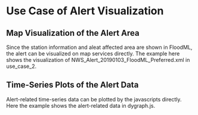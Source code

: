 # Use Case of Alert Visualization

## Map Visualization of the Alert Area
Since the station information and aleat affected area are shown in FloodML, the alert can be visualized on map services directly. The example here shows the visualization of NWS_Alert_20190103_FloodML_Preferred.xml in use_case_2.

## Time-Series Plots of the Alert Data
Alert-related time-series data can be plotted by the javascripts directly. Here the example shows the alert-related data in dygraph.js.

